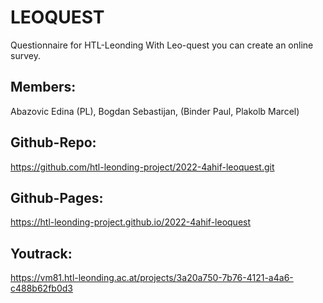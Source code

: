 # LEOQUEST
Questionnaire for HTL-Leonding
With Leo-quest you can create an online survey.

## Members: 
Abazovic Edina  (PL), Bogdan Sebastijan, 
(Binder Paul, Plakolb Marcel)

## Github-Repo:
https://github.com/htl-leonding-project/2022-4ahif-leoquest.git

## Github-Pages: 
https://htl-leonding-project.github.io/2022-4ahif-leoquest

## Youtrack:
https://vm81.htl-leonding.ac.at/projects/3a20a750-7b76-4121-a4a6-c488b62fb0d3


